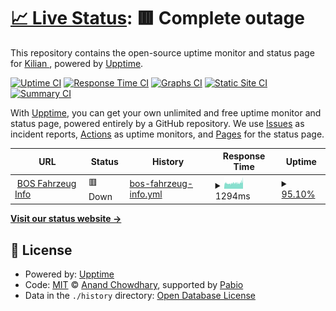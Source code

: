 # [📈 Live Status](https://aldo1066.github.io/Uptime): <!--live status--> **🟥 Complete outage**

This repository contains the open-source uptime monitor and status page for [Kilian ](Kilian-Buss.me), powered by [Upptime](https://github.com/upptime/upptime).

[![Uptime CI](https://github.com/aldo1066/Uptime/workflows/Uptime%20CI/badge.svg)](https://github.com/aldo1066/Uptime/actions?query=workflow%3A%22Uptime+CI%22)
[![Response Time CI](https://github.com/aldo1066/Uptime/workflows/Response%20Time%20CI/badge.svg)](https://github.com/aldo1066/Uptime/actions?query=workflow%3A%22Response+Time+CI%22)
[![Graphs CI](https://github.com/aldo1066/Uptime/workflows/Graphs%20CI/badge.svg)](https://github.com/aldo1066/Uptime/actions?query=workflow%3A%22Graphs+CI%22)
[![Static Site CI](https://github.com/aldo1066/Uptime/workflows/Static%20Site%20CI/badge.svg)](https://github.com/aldo1066/Uptime/actions?query=workflow%3A%22Static+Site+CI%22)
[![Summary CI](https://github.com/aldo1066/Uptime/workflows/Summary%20CI/badge.svg)](https://github.com/aldo1066/Uptime/actions?query=workflow%3A%22Summary+CI%22)

With [Upptime](https://upptime.js.org), you can get your own unlimited and free uptime monitor and status page, powered entirely by a GitHub repository. We use [Issues](https://github.com/aldo1066/Uptime/issues) as incident reports, [Actions](https://github.com/aldo1066/Uptime/actions) as uptime monitors, and [Pages](https://aldo1066.github.io/Uptime) for the status page.

<!--start: status pages-->
<!-- This summary is generated by Upptime (https://github.com/upptime/upptime) -->
<!-- Do not edit this manually, your changes will be overwritten -->
<!-- prettier-ignore -->
| URL | Status | History | Response Time | Uptime |
| --- | ------ | ------- | ------------- | ------ |
| <img alt="" src="https://icons.duckduckgo.com/ip3/bos-fahrzeuge.info.ico" height="13"> [BOS Fahrzeug Info](https://bos-fahrzeuge.info/) | 🟥 Down | [bos-fahrzeug-info.yml](https://github.com/aldo1066/Uptime/commits/HEAD/history/bos-fahrzeug-info.yml) | <details><summary><img alt="Response time graph" src="./graphs/bos-fahrzeug-info/response-time-week.png" height="20"> 1294ms</summary><br><a href="https://aldo1066.github.io/Uptime/history/bos-fahrzeug-info"><img alt="Response time 1984" src="https://img.shields.io/endpoint?url=https%3A%2F%2Fraw.githubusercontent.com%2Faldo1066%2FUptime%2FHEAD%2Fapi%2Fbos-fahrzeug-info%2Fresponse-time.json"></a><br><a href="https://aldo1066.github.io/Uptime/history/bos-fahrzeug-info"><img alt="24-hour response time 1756" src="https://img.shields.io/endpoint?url=https%3A%2F%2Fraw.githubusercontent.com%2Faldo1066%2FUptime%2FHEAD%2Fapi%2Fbos-fahrzeug-info%2Fresponse-time-day.json"></a><br><a href="https://aldo1066.github.io/Uptime/history/bos-fahrzeug-info"><img alt="7-day response time 1294" src="https://img.shields.io/endpoint?url=https%3A%2F%2Fraw.githubusercontent.com%2Faldo1066%2FUptime%2FHEAD%2Fapi%2Fbos-fahrzeug-info%2Fresponse-time-week.json"></a><br><a href="https://aldo1066.github.io/Uptime/history/bos-fahrzeug-info"><img alt="30-day response time 1713" src="https://img.shields.io/endpoint?url=https%3A%2F%2Fraw.githubusercontent.com%2Faldo1066%2FUptime%2FHEAD%2Fapi%2Fbos-fahrzeug-info%2Fresponse-time-month.json"></a><br><a href="https://aldo1066.github.io/Uptime/history/bos-fahrzeug-info"><img alt="1-year response time 1984" src="https://img.shields.io/endpoint?url=https%3A%2F%2Fraw.githubusercontent.com%2Faldo1066%2FUptime%2FHEAD%2Fapi%2Fbos-fahrzeug-info%2Fresponse-time-year.json"></a></details> | <details><summary><a href="https://aldo1066.github.io/Uptime/history/bos-fahrzeug-info">95.10%</a></summary><a href="https://aldo1066.github.io/Uptime/history/bos-fahrzeug-info"><img alt="All-time uptime 97.57%" src="https://img.shields.io/endpoint?url=https%3A%2F%2Fraw.githubusercontent.com%2Faldo1066%2FUptime%2FHEAD%2Fapi%2Fbos-fahrzeug-info%2Fuptime.json"></a><br><a href="https://aldo1066.github.io/Uptime/history/bos-fahrzeug-info"><img alt="24-hour uptime 93.52%" src="https://img.shields.io/endpoint?url=https%3A%2F%2Fraw.githubusercontent.com%2Faldo1066%2FUptime%2FHEAD%2Fapi%2Fbos-fahrzeug-info%2Fuptime-day.json"></a><br><a href="https://aldo1066.github.io/Uptime/history/bos-fahrzeug-info"><img alt="7-day uptime 95.10%" src="https://img.shields.io/endpoint?url=https%3A%2F%2Fraw.githubusercontent.com%2Faldo1066%2FUptime%2FHEAD%2Fapi%2Fbos-fahrzeug-info%2Fuptime-week.json"></a><br><a href="https://aldo1066.github.io/Uptime/history/bos-fahrzeug-info"><img alt="30-day uptime 94.71%" src="https://img.shields.io/endpoint?url=https%3A%2F%2Fraw.githubusercontent.com%2Faldo1066%2FUptime%2FHEAD%2Fapi%2Fbos-fahrzeug-info%2Fuptime-month.json"></a><br><a href="https://aldo1066.github.io/Uptime/history/bos-fahrzeug-info"><img alt="1-year uptime 97.57%" src="https://img.shields.io/endpoint?url=https%3A%2F%2Fraw.githubusercontent.com%2Faldo1066%2FUptime%2FHEAD%2Fapi%2Fbos-fahrzeug-info%2Fuptime-year.json"></a></details>

<!--end: status pages-->

[**Visit our status website →**](https://aldo1066.github.io/Uptime)

## 📄 License

- Powered by: [Upptime](https://github.com/upptime/upptime)
- Code: [MIT](./LICENSE) © [Anand Chowdhary](https://anandchowdhary.com), supported by [Pabio](https://pabio.com)
- Data in the `./history` directory: [Open Database License](https://opendatacommons.org/licenses/odbl/1-0/)
